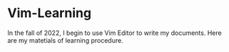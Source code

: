 # Vim-Learning

In the fall of 2022, I begin to use Vim Editor to write my documents. Here are my matetials of learning procedure.
